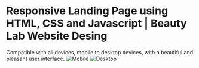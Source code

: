 # Responsive Landing Page using HTML, CSS and Javascript | Beauty Lab Website Desing 
Compatible with all devices, mobile to desktop devices, with a beautiful and pleasant user interface.
![Mobile](https://user-images.githubusercontent.com/102614933/196281158-cd775820-ed10-491d-933d-21d8db670f6e.png)
![Desktop](https://user-images.githubusercontent.com/102614933/196281161-f54ab046-b4d1-4138-90d4-1a56c3fa3195.png)
